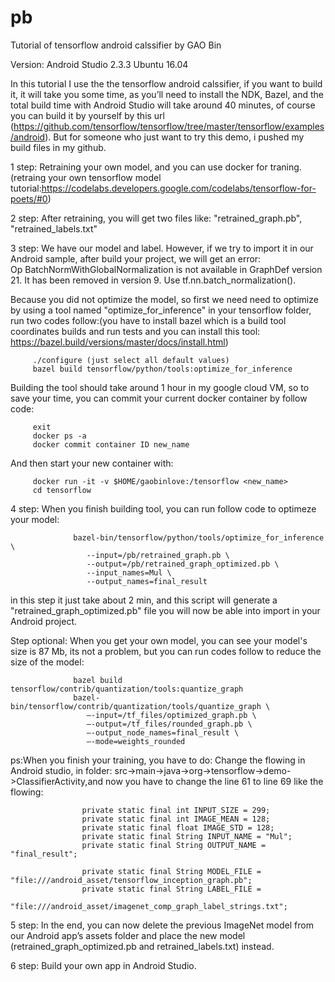 # pb
Tutorial of tensorflow android calssifier by GAO Bin

Version:
Android Studio 2.3.3
Ubuntu 16.04

In this tutorial I use the the tensorflow android calssifier, if you want to build it, it will take you some time, as you’ll need to install the NDK, Bazel, and the total build time with Android Studio will take around 40 minutes, of course you can build it by yourself by this url (https://github.com/tensorflow/tensorflow/tree/master/tensorflow/examples/android). But for someone who just want to try this demo, i pushed my build files in my github.

1 step:  Retraining your own model, and you can use docker for traning. (retraing your own tensorflow model tutorial:https://codelabs.developers.google.com/codelabs/tensorflow-for-poets/#0)

2 step:  After retraining, you will get two files like: "retrained_graph.pb", "retrained_labels.txt"

3 step:  We have our model and label. However, if we try to import it in our Android sample, after build your project, we will get an error:  
Op BatchNormWithGlobalNormalization is not available in GraphDef version 21. It has been removed in version 9. Use tf.nn.batch_normalization().

Because you did not optimize the model, so first we need need to optimize by using a tool named "optimize_for_inference" in your tensorflow folder, run two codes follow:(you have to install bazel which is a build tool coordinates builds and run tests and you can install this tool: https://bazel.build/versions/master/docs/install.html)
         
         ./configure (just select all default values)
         bazel build tensorflow/python/tools:optimize_for_inference 
Building the tool should take around 1 hour in my google cloud VM, so to save your time, you can commit your current docker container by follow code:
         
         exit
         docker ps -a
         docker commit container ID new_name
And then start your new container with:
         
         docker run -it -v $HOME/gaobinlove:/tensorflow <new_name>
         cd tensorflow
         
4 step:  When you finish building tool, you can run follow code to optimeze your model:
         
                  bazel-bin/tensorflow/python/tools/optimize_for_inference \
                     --input=/pb/retrained_graph.pb \
                     --output=/pb/retrained_graph_optimized.pb \
                     --input_names=Mul \
                     --output_names=final_result
in this step it just take about 2 min, and this script will generate a "retrained_graph_optimized.pb" file you will now be able into import in your Android project.

Step optional:  When you get your own model, you can see your model's size is 87 Mb, its not a problem, but you can run codes follow to reduce the size of the model:
         
                  bazel build tensorflow/contrib/quantization/tools:quantize_graph
                  bazel-bin/tensorflow/contrib/quantization/tools/quantize_graph \
                     –-input=/tf_files/optimized_graph.pb \
                     –-output=/tf_files/rounded_graph.pb \
                     –-output_node_names=final_result \
                     –-mode=weights_rounded
           
ps:When you finish your training, you have to do:
Change the flowing in Android studio, in folder: src->main->java->org->tensorflow->demo->ClassifierActivity,and now you have to change
the line 61 to line 69 like the flowing:

                    private static final int INPUT_SIZE = 299;
                    private static final int IMAGE_MEAN = 128;
                    private static final float IMAGE_STD = 128;
                    private static final String INPUT_NAME = "Mul";
                    private static final String OUTPUT_NAME = "final_result";

                    private static final String MODEL_FILE = "file:///android_asset/tensorflow_inception_graph.pb";
                    private static final String LABEL_FILE =
                        "file:///android_asset/imagenet_comp_graph_label_strings.txt";


5 step:  In the end, you can now delete the previous ImageNet model from our Android app’s assets folder and place the new model (retrained_graph_optimized.pb and retrained_labels.txt) instead.

6 step: Build your own app in Android Studio.


